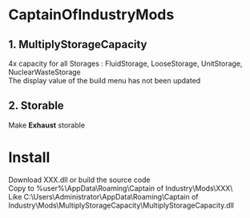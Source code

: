 # CaptainOfIndustryMods
 
## 1. MultiplyStorageCapacity
4x capacity for all Storages : FluidStorage, LooseStorage, UnitStorage, NuclearWasteStorage  
The display value of the build menu has not been updated
## 2. Storable
Make **Exhaust** storable

# Install
Download XXX.dll or build the source code  
Copy to %user%\AppData\Roaming\Captain of Industry\Mods\XXX\  
Like C:\Users\Administrator\AppData\Roaming\Captain of Industry\Mods\MultiplyStorageCapacity\MultiplyStorageCapacity.dll
